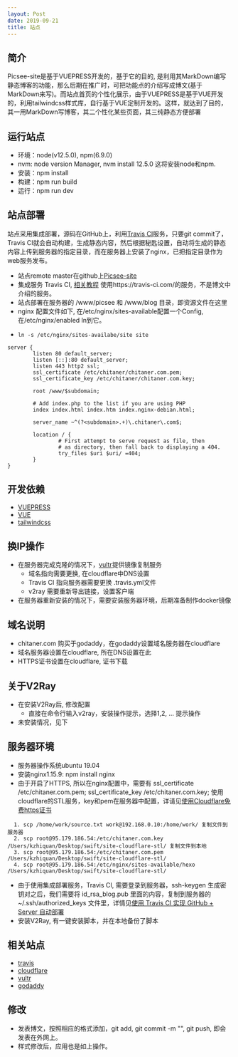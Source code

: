```yaml
---
layout: Post
date: 2019-09-21
title: 站点
---
```


## 简介
Picsee-site是基于VUEPRESS开发的，基于它的目的, 是利用其MarkDown编写静态博客的功能，那么后期在推广时，可把功能点的介绍写成博文(基于MarkDown来写)。而站点首页的个性化展示，由于VUEPRESS是基于VUE开发的，利用tailwindcss样式库，自行基于VUE定制开发的。这样，就达到了目的，其一用MarkDown写博客，其二个性化某些页面，其三纯静态方便部署

## 运行站点
- 环境：node(v12.5.0), npm(6.9.0)
- nvm: node version Manager, nvm install 12.5.0
  这将安装node和npm.
- 安装：npm install
- 构建：npm run build
- 运行：npm run dev

## 站点部署
站点采用集成部署，源码在GitHub上，利用[Travis CI](https://travis-ci.com)服务，只要git commit了，Travis CI就会自动构建，生成静态内容，然后根据秘匙设置，自动将生成的静态内容上传到服务器的指定目录，而在服务器上安装了nginx，已把指定目录作为web服务发布。

- 站点remote master在github上[Picsee-site](https://github.com/kzhiquan/Picsee-site)
- 集成服务 Travis CI, [相关教程](https://blog.lbinin.com/frontEnd/Git/Travis-CI.html)
  使用https://travis-ci.com/的服务，不是博文中介绍的服务。
- 站点部署在服务器的 /www/picsee 和 /www/blog 目录，即资源文件在这里
- nginx 配置文件如下, 在/etc/nginx/sites-available配置一个Config, 在/etc/nginx/enabled ln到它。
- 
  ```
  ln -s /etc/nginx/sites-availabe/site site
  ```
```
server {
        listen 80 default_server;
        listen [::]:80 default_server;
        listen 443 http2 ssl;
        ssl_certificate /etc/chitaner/chitaner.com.pem;
        ssl_certificate_key /etc/chitaner/chitaner.com.key;

        root /www/$subdomain;

        # Add index.php to the list if you are using PHP
        index index.html index.htm index.nginx-debian.html;

        server_name ~^(?<subdomain>.+)\.chitaner\.com$;

        location / {
                # First attempt to serve request as file, then
                # as directory, then fall back to displaying a 404.
                try_files $uri $uri/ =404;
        }
}
```

## 开发依赖
- [VUEPRESS](https://vuepress.vuejs.org/)
- [VUE](https://cn.vuejs.org/)
- [tailwindcss](https://tailwindcss.com/)

## 换IP操作
- 在服务器完成克隆的情况下，[vultr](https://my.vultr.com)提供镜像复制服务
    * 域名指向需要更换, 在cloudflare中DNS设置
    * Travis CI 指向服务器需要更换 .travis.yml文件
    * v2ray 需要重新导出链接，设置客户端
- 在服务器重新安装的情况下，需要安装服务器环境，后期准备制作docker镜像

## 域名说明
- chitaner.com 购买于godaddy，在godaddy设置域名服务器在cloudflare
- 域名服务器设置在cloudflare, 所在DNS设置在此
- HTTPS证书设置在cloudflare, 证书下载

## 关于V2Ray
- 在安装V2Ray后, 修改配置
    * 直接在命令行输入v2ray，安装操作提示，选择1,2, ... 提示操作
- 未安装情况，见下

## 服务器环境
- 服务器操作系统ubuntu 19.04
- 安装nginx1.15.9: npm install nginx
- 由于开启了HTTPS, 所以在nginx配置中，需要有 ssl_certificate /etc/chitaner.com.pem; ssl_certificate_key /etc/chitaner.com.key; 使用cloudflare的STL服务，key和pem在服务器中配置，详请见[使用Cloudflare免费https证书](https://www.flyzy2005.com/build-page/cloudflare-free-https/)
  
```
  1. scp /home/work/source.txt work@192.168.0.10:/home/work/ 复制文件到服务器
  2. scp root@95.179.186.54:/etc/chitaner.com.key /Users/kzhiquan/Desktop/swift/site-cloudflare-stl/ 复制文件到本地
  3. scp root@95.179.186.54:/etc/chitaner.com.pem /Users/kzhiquan/Desktop/swift/site-cloudflare-stl/
  4. scp root@95.179.186.54:/etc/nginx/sites-available/hexo /Users/kzhiquan/Desktop/swift/site-cloudflare-stl/
```

- 由于使用集成部署服务，Travis CI, 需要登录到服务器，ssh-keygen 生成密钥对之后，我们需要将 id_rsa_blog.pub 里面的内容，复制到服务器的 ~/.ssh/authorized_keys 文件里，详情见[使用 Travis CI 实现 GitHub + Server 自动部署
](https://blog.lbinin.com/frontEnd/Git/Travis-CI.html)
- 安装V2Ray, 有一键安装脚本，并在本地备份了脚本

## 相关站点
- [travis](https://travis-ci.com/)
- [cloudflare](https://dash.cloudflare.com)
- [vultr](https://my.vultr.com)
- [godaddy](https://sg.godaddy.com/zh)

## 修改
- 发表博文，按照相应的格式添加，git add, git commit -m "", git push, 即会发表在外网上。
- 样式修改后，应用也是如上操作。
